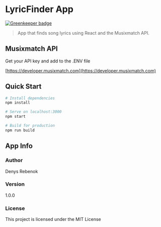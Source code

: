 # LyricFinder App

[![Greenkeeper badge](https://badges.greenkeeper.io/DenisRebenok/lyricfinder.svg)](https://greenkeeper.io/)

> App that finds song lyrics using React and the Musixmatch API.

## Musixmatch API

Get your API key and add to the .ENV file

[https://developer.musixmatch.com](https://developer.musixmatch.com)

## Quick Start

```bash
# Install dependencies
npm install

# Serve on localhost:3000
npm start

# Build for production
npm run build
```

## App Info

### Author

Denys Rebenok

### Version

1.0.0

### License

This project is licensed under the MIT License

